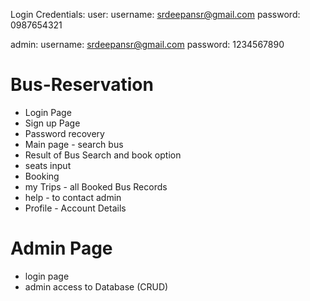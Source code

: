Login Credentials: 
user:
username: srdeepansr@gmail.com
password: 0987654321

admin:
username: srdeepansr@gmail.com
password: 1234567890

# Bus-Reservation
 * Login Page
 * Sign up Page
 * Password recovery
 * Main page - search bus
 * Result of Bus Search and book option
 * seats input
 * Booking 
 * my Trips - all Booked Bus Records
 * help - to contact admin
 * Profile - Account Details
# Admin Page
 * login page
 * admin access to Database (CRUD)
 
 
 
